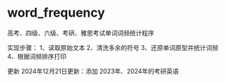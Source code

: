 # word_frequency
高考、四级、六级、考研、雅思考试单词词频统计程序

实现步骤：
1、读取原始文本
2、清洗多余的符号
3、还原单词原型并统计词频
4、根据词频排序打印

更新
2024年12月21日更新：添加 2023年、2024年的考研英语
